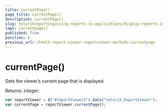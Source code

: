 ```yaml
---
title: currentPage()
page_title: currentPage() 
description: currentPage()
slug: telerikreporting/using-reports-in-applications/display-reports-in-applications/web-application/html5-report-viewer/api-reference/reportviewer/methods/currentpage()
tags: currentpage()
published: True
position: 6
previous_url: /html5-report-viewer-reportviewer-methods-currentpage
---
```


# currentPage()

Gets the viewer’s current page that is displayed. 

Returns: integer: 

    
````js
var reportViewer = $("#reportViewer1").data("telerik_ReportViewer");
var currentPage = reportViewer.currentPage();
````

